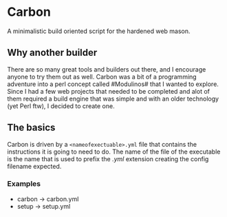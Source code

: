# Carbon
A minimalistic build oriented script for the hardened web mason. 

## Why another builder
There are so many great tools and builders out there, and I encourage anyone to try them out as well. Carbon was a bit of a programming adventure into a perl concept called #Modulinos# that I wanted to explore. Since I had a few web projects that needed to be completed and alot of them required a build engine that was simple and with an older technology (yet Perl ftw), I decided to create one.

## The basics
Carbon is driven by a ```<nameofexectuable>.yml``` file that contains the instructions it is going to need to do. The name of the file of the executable is the name that is used to prefix the *.yml* extension creating the config filename expected.
### Examples
* carbon -> carbon.yml
* setup -> setup.yml


